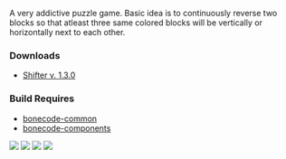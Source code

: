 A very addictive puzzle game. Basic idea is to continuously reverse two blocks so that atleast three same colored blocks will be vertically or horizontally next to each other.

<h3>Downloads</h3>

  * <a href="http://www.bonecode.com/downloads/Shifter.zip">Shifter v. 1.3.0</a>

<h3>Build Requires</h3>

  * <a href="http://code.google.com/p/bonecode-common/">bonecode-common</a>
  * <a href="http://code.google.com/p/bonecode-components/">bonecode-components</a>

<img src="http://www.bonecode.com/images/Shifter1.png">
<img src="http://www.bonecode.com/images/Shifter2.png">
<img src="http://www.bonecode.com/images/Shifter3.png">
<img src="http://www.bonecode.com/images/Shifter4.png">
